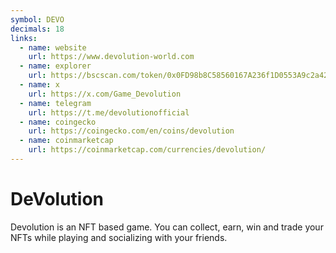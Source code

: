 ```yaml
---
symbol: DEVO
decimals: 18
links:
  - name: website
    url: https://www.devolution-world.com
  - name: explorer
    url: https://bscscan.com/token/0x0FD98b8C58560167A236f1D0553A9c2a42342ccf
  - name: x
    url: https://x.com/Game_Devolution
  - name: telegram
    url: https://t.me/devolutionofficial
  - name: coingecko
    url: https://coingecko.com/en/coins/devolution
  - name: coinmarketcap
    url: https://coinmarketcap.com/currencies/devolution/
---
```


# DeVolution

Devolution is an NFT based game. You can collect, earn, win and trade your NFTs while playing and socializing with your friends.
